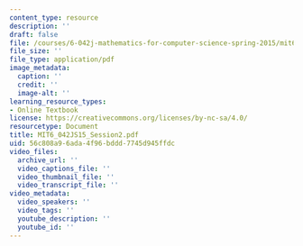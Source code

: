 ```yaml
---
content_type: resource
description: ''
draft: false
file: /courses/6-042j-mathematics-for-computer-science-spring-2015/mit6_042js15_session2.pdf
file_size: ''
file_type: application/pdf
image_metadata:
  caption: ''
  credit: ''
  image-alt: ''
learning_resource_types:
- Online Textbook
license: https://creativecommons.org/licenses/by-nc-sa/4.0/
resourcetype: Document
title: MIT6_042JS15_Session2.pdf
uid: 56c808a9-6ada-4f96-bddd-7745d945ffdc
video_files:
  archive_url: ''
  video_captions_file: ''
  video_thumbnail_file: ''
  video_transcript_file: ''
video_metadata:
  video_speakers: ''
  video_tags: ''
  youtube_description: ''
  youtube_id: ''
---
```

